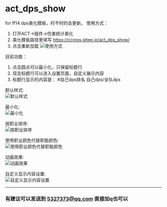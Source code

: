 # act_dps_show
for ff14 
dps美化模板，时不时的会更新。
使用方式：
 1. 打开ACT->插件->伤害统计美化
 2. 美化模板路径里填写 https://ccinos.gitee.io/act_dps_show/
 3. 点击重新加载
![使用方式](https://ccinos.gitee.io/act_dps_show/readme/settoact.png)

目前功能：
 1. 点击圆点可以最小化，只保留标题行
 2. 双击标题行可以进入设置页面，自定义展示内容
 3. 标题行显示的内容是：  #自己dps排名 自己dps/全队dps

默认样式:  
![默认样式](https://ccinos.gitee.io/act_dps_show/readme/default.png)
 
最小化:  
![最小化](https://ccinos.gitee.io/act_dps_show/readme/minitype.png)

按职业排序:  
![按职业排序](https://ccinos.gitee.io/act_dps_show/readme/sortbyjob.png)

使用职业颜色代替职能颜色:  
![使用职业颜色代替职能颜色](https://ccinos.gitee.io/act_dps_show/readme/colorbyjob.png)

动画效果:  
![动画效果](https://ccinos.gitee.io/act_dps_show/readme/animate.gif)

自定义显示内容设置:  
![自定义显示内容设置](https://ccinos.gitee.io/act_dps_show/readme/setting.png)

---
### 有建议可以发送到 5327373@qq.com 直接加q也可以
